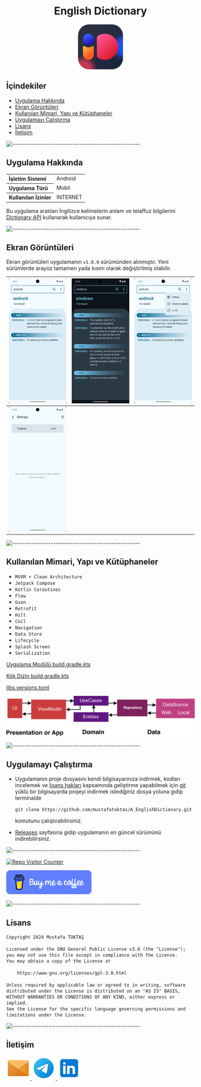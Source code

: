 <h1 align="center">English Dictionary</h1>

<div align="center">
  <img src="./Readme Resources/English Dictionary Logo.png" alt="Logo" width="120"/>
</div>

## İçindekiler

- [Uygulama Hakkında](#uygulama-hakkında)
- [Ekran Görüntüleri](#ekran-görüntüleri)
- [Kullanılan Mimari, Yapı ve Kütüphaneler](#kullanılan-mimari-yapı-ve-kütüphaneler)
- [Uygulamayı Çalıştırma](#uygulamayı-çalıştırma)
- [Lisans](#lisans)
- [İletişim](#i̇letişim)


![-----------------------------------------------------](./Readme%20Resources/Çizgi.png)

## Uygulama Hakkında

<table>
  <tr>
    <th style="text-align: left; font-weight: bold;">İşletim Sistemi</th>
    <td style="text-align: left;">Android</td>
  </tr>
  <tr>
    <th style="text-align: left; font-weight: bold;">Uygulama Türü</th>
    <td style="text-align: left;">Mobil</td>
  </tr>
  <tr>
    <th style="text-align: left; font-weight: bold;">Kullanılan İzinler</th>
    <td style="text-align: left;">INTERNET</td>
  </tr>
</table>

Bu uygulama aratılan İngilizce kelimelerin anlam ve telaffuz bilgilerini
[Dictionary API](https://dictionaryapi.dev) kullanarak kullanıcıya sunar.


![-----------------------------------------------------](./Readme%20Resources/Çizgi.png)

## Ekran Görüntüleri

Ekran görüntüleri uygulamanın `v1.0.0` sürümünden alınmıştır. Yeni sürümlerde arayüz tamamen yada kısmi olarak değiştirilmiş olabilir.

| ![Ekran Görüntüsü 1](./Readme%20Resources/Ekran%20Görüntüleri/Ekran%20Görüntüsü%201.png) | ![Ekran Görüntüsü 2](./Readme%20Resources/Ekran%20Görüntüleri/Ekran%20Görüntüsü%202.png) | ![Ekran Görüntüsü 3](./Readme%20Resources/Ekran%20Görüntüleri/Ekran%20Görüntüsü%203.png) |
| ---------------------------------------------------------------------------------------- | ---------------------------------------------------------------------------------------- | ---------------------------------------------------------------------------------------- |
| ![Ekran Görüntüsü 4](./Readme%20Resources/Ekran%20Görüntüleri/Ekran%20Görüntüsü%204.png) |                                                                                          |                                                                                          |


![-----------------------------------------------------](./Readme%20Resources/Çizgi.png)

## Kullanılan Mimari, Yapı ve Kütüphaneler

- `MVVM + Clean Architecture`
- `Jetpack Compose`
- `Kotlin Coroutines`
- `Flow`
- `Gson`
- `Retrofit`
- `Hilt`
- `Coil`
- `Navigation`
- `Data Store`
- `Lifecycle`
- `Splash Screen`
- `Serialization`

[Uygulama Modülü build.gradle.kts](./app/build.gradle.kts)

[Kök Dizin build.gradle.kts](./build.gradle.kts)

[libs.versions.toml](./gradle/libs.versions.toml)

![MVVM Mimari Yapısı](./Readme%20Resources/Mimari/MVVM.png)


![-----------------------------------------------------](./Readme%20Resources/Çizgi.png)

## Uygulamayı Çalıştırma

- Uygulamanın proje dosyasını kendi bilgisayarınıza indirmek, kodları incelemek ve
  [lisans hakları](https://www.gnu.org/licenses/gpl-3.0.html) kapsamında geliştirme
  yapabilmek için [git](https://git-scm.com) yüklü bir bilgisayarda projeyi indirmek
  istediğiniz dosya yoluna gidip terminalde
  ```
  git clone https://github.com/mustafatoktas/A_EnglishDictionary.git
  ```
  komutunu çalıştırabilirsiniz.

- [Releases](https://github.com/mustafatoktas/A_EnglishDictionary/releases) sayfasına gidip
  uygulamanın en güncel sürümünü indirebilirsiniz.


![-----------------------------------------------------](./Readme%20Resources/Çizgi.png)

<a href="https://github.com/mustafatoktas/W.BE_RepoVisitorCounterAPI" target="_blank"> <img src="https://toktasoft.com/api/github2/repo-visitor-counter.php?repo=zfuqan924thbgcv&show_repo_name=1&show_date=1&show_brand=0" alt="Repo Visitor Counter"/> </a>

<a href="https://buymeacoffee.com/mustafatoktas" target="_blank"> <img src="./Readme Resources/İletişim/Buy Me a Coffee.png" alt="Buy Me a Coffee" height="64"/> </a>


![-----------------------------------------------------](./Readme%20Resources/Çizgi.png)

## Lisans

```
Copyright 2024 Mustafa TOKTAŞ

Licensed under the GNU General Public License v3.0 (the "License");
you may not use this file except in compliance with the License.
You may obtain a copy of the License at

    https://www.gnu.org/licenses/gpl-3.0.html

Unless required by applicable law or agreed to in writing, software
distributed under the License is distributed on an "AS IS" BASIS,
WITHOUT WARRANTIES OR CONDITIONS OF ANY KIND, either express or implied.
See the License for the specific language governing permissions and
limitations under the License.
```


![-----------------------------------------------------](./Readme%20Resources/Çizgi.png)

## İletişim

<a href="mailto:info@mustafatoktas.com"              target="_blank"> <img src="./Readme Resources/İletişim/Mail.png"     alt="Mail"     width="64"/> </a>
<a href="https://t.me/mustafatoktas00"               target="_blank"> <img src="./Readme Resources/İletişim/Telegram.png" alt="Telegram" width="64"/> </a>
<a href="https://www.linkedin.com/in/mustafatoktas/" target="_blank"> <img src="./Readme Resources/İletişim/LinkedIn.png" alt="LinkedIn" width="64"/> </a>
